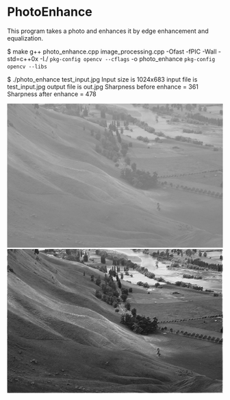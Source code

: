 # PhotoEnhance
This program takes a photo and enhances it by edge enhancement and equalization.

$ make
g++ photo_enhance.cpp image_processing.cpp -Ofast -fPIC -Wall -std=c++0x -I./ `pkg-config opencv --cflags`   -o  photo_enhance `pkg-config opencv --libs` 

$ ./photo_enhance test_input.jpg 
Input size is 1024x683
input file is test_input.jpg output file is out.jpg
Sharpness before enhance = 361
Sharpness after  enhance = 478

![alt text](test_input.jpg)
![alt text](edge_enhance.jpg)
